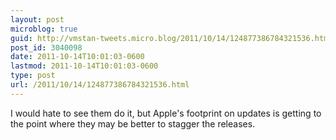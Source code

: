 ```yaml
---
layout: post
microblog: true
guid: http://vmstan-tweets.micro.blog/2011/10/14/124877386784321536.html
post_id: 3040098
date: 2011-10-14T10:01:03-0600
lastmod: 2011-10-14T10:01:03-0600
type: post
url: /2011/10/14/124877386784321536.html
---
```

I would hate to see them do it, but Apple's footprint on updates is getting to the point where they may be better to stagger the releases.
